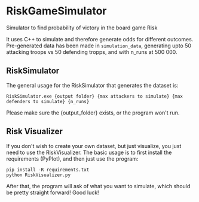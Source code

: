 # RiskGameSimulator
Simulator to find probability of victory in the board game Risk

It uses C++ to simulate and therefore generate odds for different outcomes.
Pre-generated data has been made in ```simulation_data```, generating upto 50 attacking troops vs 50 defending tropps, and with n_runs at 500 000.
## RiskSimulator
The general usage for the RiskSimulator that generates the dataset is:
```
RiskSimulator.exe {output folder} {max attackers to simulate} {max defenders to simulate} {n_runs}
```
Please make sure the {output_folder} exists, or the program won't run.

## Risk Visualizer
If you don't wish to create your own dataset, but just visualize, you just need to use the RiskVisualizer.
The basic usage is to first install the requirements (PyPlot), and then just use the program:
```
pip install -R requirements.txt
python RiskVisualizer.py
```
After that, the program will ask of what you want to simulate, which should be pretty straight forward!
Good luck!
